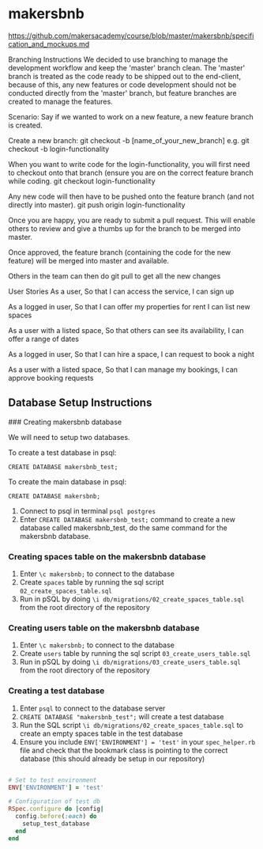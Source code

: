 # makersbnb

https://github.com/makersacademy/course/blob/master/makersbnb/specification_and_mockups.md

Branching Instructions
We decided to use branching to manage the development workflow and keep the 'master' branch clean. The 'master' branch is treated as the code ready to be shipped out to the end-client, because of this, any new features or code development should not be conducted directly from the 'master' branch, but feature branches are created to manage the features.

Scenario: Say if we wanted to work on a new feature, a new feature branch is created.

Create a new branch: git checkout -b [name_of_your_new_branch]
e.g. git checkout -b login-functionality

When you want to write code for the login-functionality, you will first need to checkout onto that branch (ensure you are on the correct feature branch while coding.
git checkout login-functionality

Any new code will then have to be pushed onto the feature branch (and not directly into master).
git push origin login-functionality

Once you are happy, you are ready to submit a pull request. This will enable others to review and give a thumbs up for the branch to be merged into master.

Once approved, the feature branch (containing the code for the new feature) will be merged into master and available.

Others in the team can then do git pull to get all the new changes

User Stories
As a user, So that I can access the service, I can sign up

As a logged in user, So that I can offer my properties for rent I can list new spaces

As a user with a listed space, So that others can see its availability, I can offer a range of dates

As a logged in user, So that I can hire a space, I can request to book a night

As a user with a listed space, So that I can manage my bookings, I can approve booking requests

## Database Setup Instructions

### Creating makersbnb database

We will need to setup two databases.

To create a test database in psql:

`CREATE DATABASE makersbnb_test;`

To create the main database in psql:

`CREATE DATABASE makersbnb;`

1. Connect to psql in terminal `psql postgres`
2. Enter `CREATE DATABASE makersbnb_test;` command to create a new database called makersbnb_test, do the same command for the makersbnb database.

### Creating spaces table on the makersbnb database

1. Enter `\c makersbnb;` to connect to the database
2. Create `spaces` table by running the sql script `02_create_spaces_table.sql`
3. Run in pSQL by doing `\i db/migrations/02_create_spaces_table.sql` from the root directory of the repository

### Creating users table on the makersbnb database

1. Enter `\c makersbnb;` to connect to the database
2. Create `users` table by running the sql script `03_create_users_table.sql`
3. Run in pSQL by doing `\i db/migrations/03_create_users_table.sql` from the root directory of the repository

### Creating a test database

1. Enter `psql` to connect to the database server
2. `CREATE DATABASE "makersbnb_test";` will create a test database
3. Run the SQL script `\i db/migrations/02_create_spaces_table.sql` to create an empty spaces table in the test database
4. Ensure you include `ENV['ENVIRONMENT'] = 'test'` in your `spec_helper.rb` file and check that the bookmark class is pointing to the correct database (this should already be setup in our repository)

```ruby

# Set to test environment
ENV['ENVIRONMENT'] = 'test'

# Configuration of test db
RSpec.configure do |config|
  config.before(:each) do
    setup_test_database
  end
end


```
